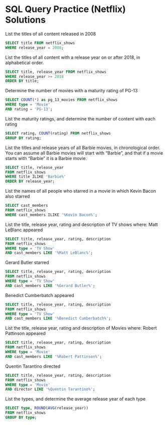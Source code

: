 # SQL Query Practice (Netflix) Solutions

List the titles of all content released in 2008

```sql
SELECT title FROM netflix_shows
WHERE release_year = 2008;
```

List the titles of all content with a release year on or after 2018, in alphabetical order.

```sql
SELECT title, release_year FROM netflix_shows
WHERE release_year >= 2018
ORDER BY title;
```

Determine the number of movies with a maturity rating of PG-13

```sql
SELECT COUNT(*) as pg_13_movies FROM netflix_shows
WHERE type = 'Movie'
AND rating = 'PG-13';
```

List the maturity ratings, and determine the number of content with each rating

```sql
SELECT rating, COUNT(rating) FROM netflix_shows
GROUP BY rating;
```

List the titles and release years of all Barbie movies, in chronological order.
You can assume all Barbie movies will start with “Barbie”, and that if a movie starts with “Barbie” it is a Barbie movie.

```sql
SELECT title, release_year
FROM netflix_shows
WHERE title ILIKE 'Barbie%'
ORDER BY release_year;
```

List the names of all people who starred in a movie in which Kevin Bacon also starred

```sql
SELECT cast_members
FROM netflix_shows
WHERE cast_members ILIKE '%Kevin Bacon%';
```

List the title, release year, rating and description of TV shows where:
Matt LeBlanc appeared

```sql
SELECT title, release_year, rating, description
FROM netflix_shows
WHERE type = 'TV Show'
AND cast_members LIKE '%Matt LeBlanc%';
```

Gerard Butler starred

```sql
SELECT title, release_year, rating, description
FROM netflix_shows
WHERE type = 'TV Show'
AND cast_members LIKE '%Gerard Butler%';
```

Benedict Cumberbatch appeared

```sql
SELECT title, release_year, rating, description
FROM netflix_shows
WHERE type = 'TV Show'
AND cast_members LIKE '%Benedict Cumberbatch%';
```

List the title, release year, rating and description of Movies where:
Robert Pattinson appeared

```sql
SELECT title, release_year, rating, description
FROM netflix_shows
WHERE type = 'Movie'
AND cast_members LIKE '%Robert Pattinson%';
```

Quentin Tarantino directed

```sql
SELECT title, release_year, rating, description
FROM netflix_shows
WHERE type = 'Movie'
AND director LIKE '%Quentin Tarantino%';
```

List the types, and determine the average release year of each type

```sql
SELECT type, ROUND(AVG(release_year))
FROM netflix_shows
GROUP BY type;
```
